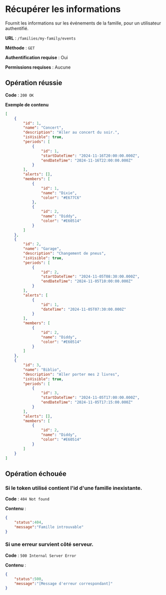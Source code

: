 # Récupérer les informations

Fournit les informations sur les événements de la famille, pour un utilisateur authentifié.

**URL** : `/families/my-family/events`

**Méthode** : `GET`

**Authentification requise** : Oui

**Permissions requises** : Aucune

## Opération réussie

**Code** : `200 OK`

**Exemple de contenu**

```json
[
	{
		"id": 1,
		"name": "Concert",
		"description": "Aller au concert du soir.",
		"isVisible": true,
		"periods": [
			{
				"id": 1,
				"startDateTime": "2024-11-16T20:00:00.000Z",
				"endDateTime": "2024-11-16T22:00:00.000Z"
			}
		],
		"alerts": [],
		"members": [
			{
				"id": 1,
				"name": "Dixie",
				"color": "#E677C6"
			},
			{
				"id": 2,
				"name": "Diddy",
				"color": "#E60514"
			}
		]
	},
	{
		"id": 2,
		"name": "Garage",
		"description": "Changement de pneus",
		"isVisible": true,
		"periods": [
			{
				"id": 2,
				"startDateTime": "2024-11-05T08:30:00.000Z",
				"endDateTime": "2024-11-05T10:00:00.000Z"
			}
		],
		"alerts": [
			{
				"id": 1,
				"dateTime": "2024-11-05T07:30:00.000Z"
			}
		],
		"members": [
			{
				"id": 2,
				"name": "Diddy",
				"color": "#E60514"
			}
		]
	},
	{
		"id": 3,
		"name": "Biblio",
		"description": "Aller porter mes 2 livres",
		"isVisible": true,
		"periods": [
			{
				"id": 3,
				"startDateTime": "2024-11-05T17:00:00.000Z",
				"endDateTime": "2024-11-05T17:15:00.000Z"
			}
		],
		"alerts": [],
		"members": [
			{
				"id": 2,
				"name": "Diddy",
				"color": "#E60514"
			}
		]
	}
]
```

## Opération échouée
### Si le token utilisé contient l'id d'une famille inexistante.

**Code** : `404 Not found`

**Contenu** :

```json
{
    "status":404,
    "message":"Famille introuvable"
}
```

### Si une erreur survient côté serveur.

**Code** : `500 Internal Server Error`

**Contenu** :

```json
{
    "status":500,
    "message":"[Message d'erreur correspondant]"
}
```